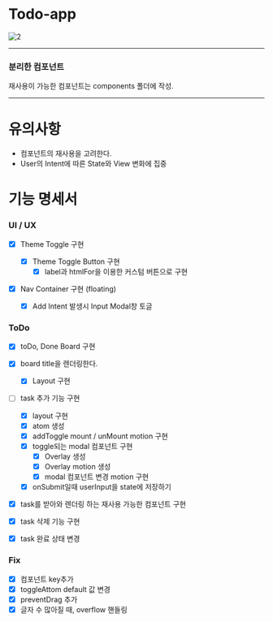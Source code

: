 # Todo-app

![2](https://user-images.githubusercontent.com/46315834/218063581-e62d4678-2e7f-4f9d-9cdd-5bd8268195f5.png)

---

### 분리한 컴포넌트

재사용이 가능한 컴포넌트는 components 폴더에 작성.


---

# 유의사항

- 컴포넌트의 재사용을 고려한다.
- User의 Intent에 따른 State와 View 변화에 집중

# 기능 명세서

### UI / UX

- [x] Theme Toggle 구현

  - [x] Theme Toggle Button 구현
    - [x] label과 htmlFor을 이용한 커스텀 버튼으로 구현

- [x] Nav Container 구현 (floating)
  - [x] Add Intent 발생시 Input Modal창 토글

### ToDo

- [x] toDo, Done Board 구현
- [x] board title을 렌더링한다.

  - [x] Layout 구현

- [ ] task 추가 기능 구현

  - [x] layout 구현
  - [x] atom 생성
  - [x] addToggle mount / unMount motion 구현
  - [x] toggle되는 modal 컴포넌트 구현
    - [x] Overlay 생성
    - [x] Overlay motion 생성
    - [x] modal 컴포넌트 변경 motion 구현
  - [x] onSubmit일때 userInput을 state에 저장하기

- [x] task를 받아와 렌더링 하는 재사용 가능한 컴포넌트 구현
- [x] task 삭제 기능 구현
- [x] task 완료 상태 변경

### Fix

- [x] 컴포넌트 key추가
- [x] toggleAttom default 값 변경
- [x] preventDrag 추가
- [x] 글자 수 많아질 때, overflow 핸들링
